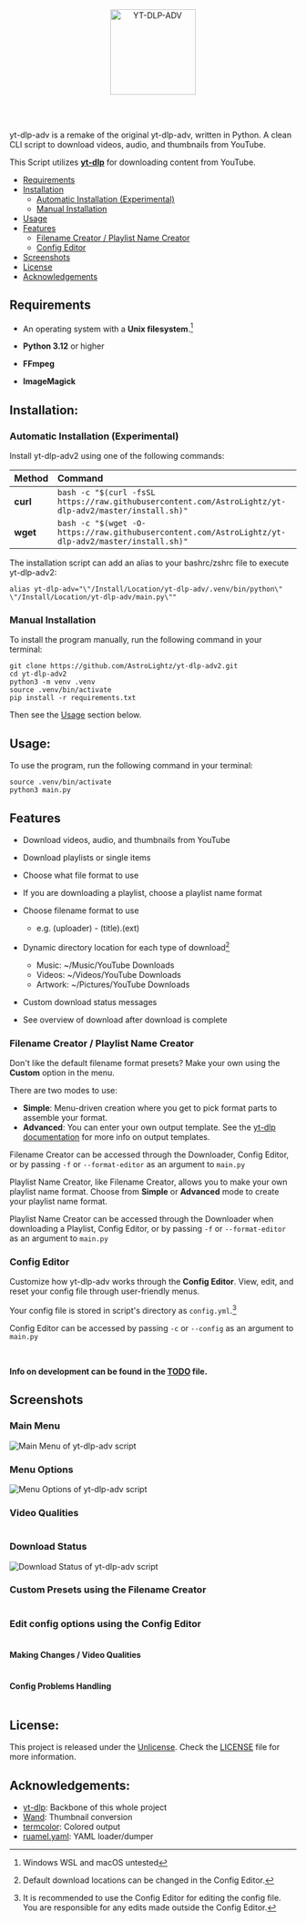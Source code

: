 <div align="center">
  <img src=".github/banner.png" alt="YT-DLP-ADV" height="150">
</div>

<br><br>

yt-dlp-adv is a remake of the original yt-dlp-adv, written in Python.
A clean CLI script to download videos, audio, and thumbnails from YouTube.

This Script utilizes <b>[yt-dlp](https://github.com/yt-dlp/yt-dlp)</b> for downloading content from YouTube.

<!-- Table of Contents -->

- [Requirements](#requirements)
- [Installation](#installation)
    - [Automatic Installation (Experimental)](#automatic-installation-experimental)
    - [Manual Installation](#manual-installation)
- [Usage](#usage)
- [Features](#features)
  - [Filename Creator / Playlist Name Creator](#filename-creator--playlist-name-creator)
  - [Config Editor](#config-editor)
- [Screenshots](#screenshots)
- [License](#license)
- [Acknowledgements](#acknowledgements)

## Requirements

- An operating system with a <b>Unix filesystem</b>.[^1]

- <b>Python 3.12</b> or higher
- <b>FFmpeg</b>
- <b>ImageMagick</b>

[^1]: Windows WSL and macOS untested

## Installation:

### Automatic Installation (Experimental)

Install yt-dlp-adv2 using one of the following commands:

| Method   | Command                                                                                               |
|:---------|:------------------------------------------------------------------------------------------------------|
| **curl** | `bash -c "$(curl -fsSL https://raw.githubusercontent.com/AstroLightz/yt-dlp-adv2/master/install.sh)"` |
| **wget** | `bash -c "$(wget -O- https://raw.githubusercontent.com/AstroLightz/yt-dlp-adv2/master/install.sh)"`   |

The installation script can add an alias to your bashrc/zshrc file to execute yt-dlp-adv2:

```shell
alias yt-dlp-adv="\"/Install/Location/yt-dlp-adv/.venv/bin/python\" \"/Install/Location/yt-dlp-adv/main.py\""
```

### Manual Installation

To install the program manually, run the following command in your terminal:

```shell
git clone https://github.com/AstroLightz/yt-dlp-adv2.git
cd yt-dlp-adv2
python3 -m venv .venv
source .venv/bin/activate
pip install -r requirements.txt
```

Then see the [Usage](#usage) section below.

## Usage:

To use the program, run the following command in your terminal:

```shell
source .venv/bin/activate
python3 main.py
```

## Features

- Download videos, audio, and thumbnails from YouTube
- Download playlists or single items
- Choose what file format to use
- If you are downloading a playlist, choose a playlist name format
- Choose filename format to use
    - e.g. (uploader) - (title).(ext)


- Dynamic directory location for each type of download[^2]
    - Music: ~/Music/YouTube Downloads
    - Videos: ~/Videos/YouTube Downloads
    - Artwork: ~/Pictures/YouTube Downloads


- Custom download status messages
- See overview of download after download is complete

### Filename Creator / Playlist Name Creator

Don't like the default filename format presets? Make your own using the <b>Custom</b> option in the menu.

There are two modes to use:

- <b>Simple</b>: Menu-driven creation where you get to pick format parts to assemble your format.
- <b>Advanced</b>: You can enter your own output template. See
  the [yt-dlp documentation](https://github.com/yt-dlp/yt-dlp?tab=readme-ov-file#output-template) for more info on
  output templates.

Filename Creator can be accessed through the Downloader, Config Editor, or by passing `-f` or `--format-editor` as an
argument to `main.py`


Playlist Name Creator, like Filename Creator, allows you to make your own playlist name format.
Choose from <b>Simple</b> or <b>Advanced</b> mode to create your playlist name format.

Playlist Name Creator can be accessed through the Downloader when downloading a Playlist, Config Editor, or by
passing `-f` or `--format-editor` as an argument to `main.py`

### Config Editor

Customize how yt-dlp-adv works through the <b>Config Editor</b>. View, edit, and reset your config file through
user-friendly menus.

Your config file is stored in script's directory as `config.yml`.[^3]

Config Editor can be accessed by passing `-c` or `--config` as an argument to `main.py`

<br>

<b>Info on development can be found in the [TODO](./TODO) file.</b>

[^2]: Default download locations can be changed in the Config Editor.
[^3]: It is recommended to use the Config Editor for editing the config file. You are responsible for any edits made
outside the Config Editor.

## Screenshots

### Main Menu

<img src=".github/screenshots/main_menu.png" alt="Main Menu of yt-dlp-adv script">

### Menu Options

<img src=".github/screenshots/menu_choices.png" alt="Menu Options of yt-dlp-adv script">

### Video Qualities

<img src=".github/screenshots/video_qualities.png" alt="">

### Download Status

<img src=".github/screenshots/download_status.png" alt="Download Status of yt-dlp-adv script">

### Custom Presets using the Filename Creator

<img src=".github/screenshots/custom_presets.png" alt="">

### Edit config options using the Config Editor

<img src=".github/screenshots/config_editor.png" alt="">

#### Making Changes / Video Qualities

<img src=".github/screenshots/config_editor_edit2.png" alt="">

#### Config Problems Handling

<img src=".github/screenshots/config_error_handling.png" alt="">


<br>

## License:

This project is released under the [Unlicense](https://choosealicense.com/licenses/unlicense/). Check
the [LICENSE](./LICENSE) file for more information.

## Acknowledgements:

- [yt-dlp](https://github.com/yt-dlp/yt-dlp): Backbone of this whole project
- [Wand](https://pypi.org/project/Wand/): Thumbnail conversion
- [termcolor](https://pypi.org/project/termcolor/): Colored output
- [ruamel.yaml](https://pypi.org/project/ruamel.yaml/): YAML loader/dumper